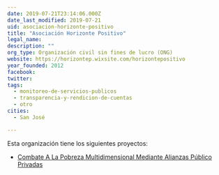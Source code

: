```yaml
---
date: 2019-07-21T23:14:06.000Z
date_last_modified: 2019-07-21
uid: asociacion-horizonte-positivo
title: "Asociación Horizonte Positivo"
legal_name: 
description: ""
org_type: Organización civil sin fines de lucro (ONG)
website: https://horizontep.wixsite.com/horizontepositivo
year_founded: 2012
facebook: 
twitter: 
tags:
  - monitoreo-de-servicios-publicos
  - transparencia-y-rendicion-de-cuentas
  - otro
cities: 
  - San José

---
```


Esta organización tiene los siguientes proyectos:

- [Combate A La Pobreza Multidimensional Mediante Alianzas Público Privadas](/i/combate-a-la-pobreza-multidimensional-mediante-alianzas-publico-privadas.html)
